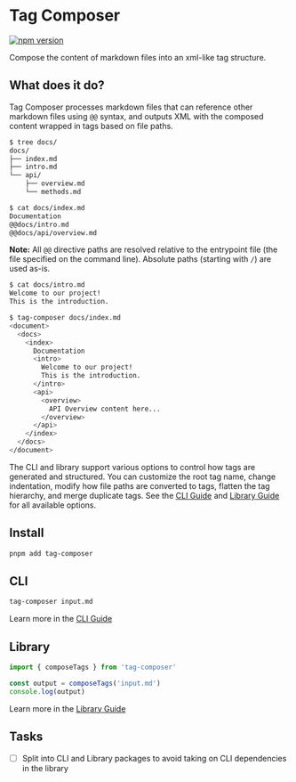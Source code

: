 # Tag Composer

[![npm version](https://badge.fury.io/js/tag-composer.svg)](https://www.npmjs.com/package/tag-composer)

Compose the content of markdown files into an xml-like tag structure.

## What does it do?

Tag Composer processes markdown files that can reference other markdown files using `@@` syntax, and outputs XML with the composed content wrapped in tags based on file paths.

```bash
$ tree docs/
docs/
├── index.md
├── intro.md
└── api/
    ├── overview.md
    └── methods.md
```

```bash
$ cat docs/index.md
Documentation
@@docs/intro.md
@@docs/api/overview.md
```

**Note:** All `@@` directive paths are resolved relative to the entrypoint file (the file specified on the command line). Absolute paths (starting with `/`) are used as-is.

```bash
$ cat docs/intro.md
Welcome to our project!
This is the introduction.
```

```bash
$ tag-composer docs/index.md
<document>
  <docs>
    <index>
      Documentation
      <intro>
        Welcome to our project!
        This is the introduction.
      </intro>
      <api>
        <overview>
          API Overview content here...
        </overview>
      </api>
    </index>
  </docs>
</document>
```

The CLI and library support various options to control how tags are generated and structured. You can customize the root tag name, change indentation, modify how file paths are converted to tags, flatten the tag hierarchy, and merge duplicate tags. See the [CLI Guide](./cli.md) and [Library Guide](./lib.md) for all available options.

## Install

```bash
pnpm add tag-composer
```

## CLI

```bash
tag-composer input.md
```

Learn more in the [CLI Guide](./cli.md)

## Library

```javascript
import { composeTags } from 'tag-composer'

const output = composeTags('input.md')
console.log(output)
```

Learn more in the [Library Guide](./lib.md)

## Tasks

- [ ] Split into CLI and Library packages to avoid taking on CLI dependencies in the library
